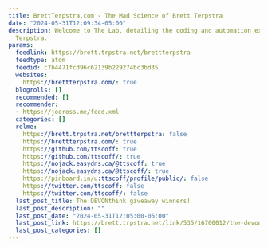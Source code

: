 ```yaml
---
title: BrettTerpstra.com - The Mad Science of Brett Terpstra
date: "2024-05-31T12:09:34-05:00"
description: Welcome to The Lab, detailing the coding and automation exploits of Brett
  Terpstra.
params:
  feedlink: https://brett.trpstra.net/brettterpstra
  feedtype: atom
  feedid: c7b4471fcd96c62139b229274bc3bd35
  websites:
    https://brettterpstra.com/: true
  blogrolls: []
  recommended: []
  recommender:
  - https://joeross.me/feed.xml
  categories: []
  relme:
    https://brett.trpstra.net/brettterpstra: false
    https://brettterpstra.com/: true
    https://github.com/ttscoff: true
    https://github.com/ttscoff/: true
    https://nojack.easydns.ca/@ttscoff: true
    https://nojack.easydns.ca/@ttscoff/: true
    https://pinboard.in/u:ttscoff/profile/public/: false
    https://twitter.com/ttscoff: false
    https://twitter.com/ttscoff/: false
  last_post_title: The DEVONthink giveaway winners!
  last_post_description: ""
  last_post_date: "2024-05-31T12:05:00-05:00"
  last_post_link: https://brett.trpstra.net/link/535/16700012/the-devonthink-giveaway-winners
  last_post_categories: []
---
```

